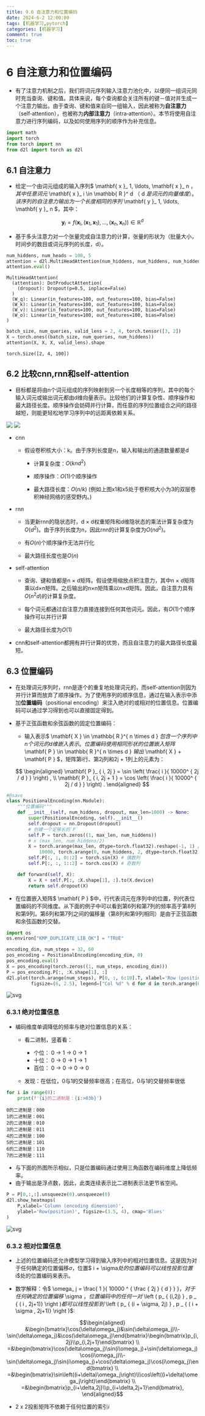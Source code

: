 ```yaml
---
title: 9.6 自注意力和位置编码
date: 2024-6-2 12:00:00
tags: [机器学习,pytorch]
categories: [机器学习]
comment: true
toc: true
---
```

#  
<!--more-->
# 6 自注意力和位置编码

- 有了注意力机制之后，我们将词元序列输入注意力池化中，以便同一组词元同时充当查询、键和值。具体来说，每个查询都会关注所有的键－值对并生成一个注意力输出。由于查询、键和值来自同一组输入，因此被称为**自注意力**（self‐attention），也被称为**内部注意力**（intra‐attention）。本节将使用自注意力进行序列编码，以及如何使用序列的顺序作为补充信息。


```python
import math
import torch
from torch import nn
from d2l import torch as d2l
```

## 6.1 自注意力

- 给定一个由词元组成的输入序列$ \mathbf{ x }_ 1, \ldots, \mathbf{ x }_ n $，其中任意词元$ \mathbf{ x }_ i \in \mathbb{ R }^ d $（$ d $是词元的向量维度）。该序列的自注意力输出为一个长度相同的序列$ \mathbf{ y }_ 1, \ldots, \mathbf{ y }_ n $，其中：

$$ \mathbf{ y }_ i = f \left( \mathbf{ x }_ i, ( \mathbf {x} _1 , \mathbf { x }_ 1 ), ... ,( \mathbf {x} _n , \mathbf { x }_ n ) \right ) \in \mathbb{R} ^ d$$

- 基于多头注意力对一个张量完成自注意力的计算，张量的形状为（批量大小，时间步的数目或词元序列的长度，d）。


```python
num_hiddens, num_heads = 100, 5
attention = d2l.MultiHeadAttention(num_hiddens, num_hiddens, num_hiddens,num_hiddens, num_heads, 0.5)
attention.eval()
```




    MultiHeadAttention(
      (attention): DotProductAttention(
        (dropout): Dropout(p=0.5, inplace=False)
      )
      (W_q): Linear(in_features=100, out_features=100, bias=False)
      (W_k): Linear(in_features=100, out_features=100, bias=False)
      (W_v): Linear(in_features=100, out_features=100, bias=False)
      (W_o): Linear(in_features=100, out_features=100, bias=False)
    )




```python
batch_size, num_queries, valid_lens = 2, 4, torch.tensor([3, 2])
X = torch.ones((batch_size, num_queries, num_hiddens))
attention(X, X, X, valid_lens).shape
```




    torch.Size([2, 4, 100])



## 6.2 比较cnn,rnn和self-attention

- 目标都是将由n个词元组成的序列映射到另一个长度相等的序列，其中的每个输入词元或输出词元都由d维向量表示。比较他们的计算复杂性、顺序操作和最大路径长度。顺序操作会妨碍并行计算，而任意的序列位置组合之间的路径越短，则能更轻松地学习序列中的远距离依赖关系。

![](../../../../../../themes/yilia/source/img/deeplearning/code/pytorch/9_attention/6_self_attention/1.png)
![](img/deeplearning/code/pytorch/9_attention/6_self_attention/1.png)

- cnn

    - 假设卷积核大小：k。由于序列长度是n，输入和输出的通道数量都是d

        - 计算复杂度：$O(knd^2)$

        - 顺序操作：$O(1)$个顺序操作

        - 最大路径长度：$O(n/k)$ (例如上图x1和x5处于卷积核大小为3的双层卷积神经网络的感受野内。)

- rnn

    - 当更新rnn的隐状态时，d × d权重矩阵和d维隐状态的乘法计算复杂度为$O(d^2)$。由于序列长度为n，因此rnn的计算复杂度为$O(nd^2)$。

    - 有$O(n)$个顺序操作无法并行化

    - 最大路径长度也是$O(n)$

- self-attention

    - 查询、键和值都是n × d矩阵。假设使用缩放点积注意力，其中n × d矩阵乘以d×n矩阵。之后输出的n×n矩阵乘以n×d矩阵。因此，自注意力具有$O(n^ 2 d)$的计算复杂度。

    - 每个词元都通过自注意力直接连接到任何其他词元。因此，有$O(1)$个顺序操作可以并行计算

    - 最大路径长度为$O(1)$

- cnn和self-attention都拥有并行计算的优势，而且自注意力的最大路径长度最短。

## 6.3 位置编码

- 在处理词元序列时，rnn是逐个的重复地处理词元的，而self-attention则因为并行计算而放弃了顺序操作。为了使用序列的顺序信息，通过在输入表示中添加**位置编码**（positional encoding）来注入绝对的或相对的位置信息。位置编码可以通过学习得到也可以直接固定得到。

- 基于正弦函数和余弦函数的固定位置编码：

    - 输入表示$ \mathbf{ X } \in \mathbb{ R }^{ n \times d } $包含一个序列中n个词元的d维嵌入表示。位置编码使用相同形状的位置嵌入矩阵$ \mathbf{ P } \in \mathbb{ R }^{ n \times d } $输出$ \mathbf{ X } + \mathbf{ P } $，矩阵第i行、第2j列和2j + 1列上的元素为：

    $$ \begin{aligned} \mathbf{ P }_ { i, 2j } = \sin \left( \frac{ i }{ 10000^ { 2j / d } } \right) , \\ \mathbf{ P }_ { i, 2j + 1 } = \cos \left( \frac{ i }{ 10000^ { 2j / d } } \right) . \end{aligned} $$


```python
#@save
class PositionalEncoding(nn.Module):
    """位置编码"""
    def __init__(self, num_hiddens, dropout, max_len=1000) -> None:
        super(PositionalEncoding, self).__init__()
        self.dropout = nn.Dropout(dropout)
        # 创建一个足够长的`P`
        self.P = torch.zeros((1, max_len, num_hiddens))
        # x (max_len, num_hiddens/2)
        X = torch.arange(max_len, dtype=torch.float32).reshape(-1, 1) / torch.pow(
            10000, torch.arange(0, num_hiddens, 2, dtype=torch.float32) / num_hiddens)
        self.P[:, :, 0::2] = torch.sin(X) # 偶数列
        self.P[:, :, 1::2] = torch.cos(X) # 奇数列

    def forward(self, X):
        X = X + self.P[:, :X.shape[1], :].to(X.device)
        return self.dropout(X)
```

- 在位置嵌入矩阵$ \mathbf{ P } $中，行代表词元在序列中的位置，列代表位置编码的不同维度。从下面的例子中可以看到第6列和第7列的频率高于第8列和第9列。第6列和第7列之间的偏移量（第8列和第9列相同）是由于正弦函数和余弦函数的交替。


```python
import os
os.environ["KMP_DUPLICATE_LIB_OK"] = "TRUE"

encoding_dim, num_steps = 32, 60
pos_encoding = PositionalEncoding(encoding_dim, 0)
pos_encoding.eval()
X = pos_encoding(torch.zeros((1, num_steps, encoding_dim)))
P = pos_encoding.P[:, :X.shape[1], :]
d2l.plot(torch.arange(num_steps), P[0, :, 6:10].T, xlabel='Row (position)',
         figsize=(6, 2.5), legend=["Col %d" % d for d in torch.arange(6, 10)])
```


    
![svg](img/deeplearning/code/pytorch/9_attention/6_self_attention_files/6_self_attention_8_0.svg)
    


### 6.3.1 绝对位置信息

- 编码维度单调降低的频率与绝对位置信息的关系：

    - 看二进制，竖着看：

        - 个位： 0 -> 1 -> 0 -> 1
        - 十位： 0 -> 0 -> 1 -> 1
        - 百位： 0 -> 0 -> 0 -> 0
    - 发现：在低位，0与1的交替频率很高；在高位，0与1的交替频率很低


```python
for i in range(8):
    print(f'{i}的二进制是：{i:>03b}')
```

    0的二进制是：000
    1的二进制是：001
    2的二进制是：010
    3的二进制是：011
    4的二进制是：100
    5的二进制是：101
    6的二进制是：110
    7的二进制是：111
    

- 与下面的热图所示相似，只是位置编码通过使用三角函数在编码维度上降低频率。
- 由于输出是浮点数，因此，此类连续表示比二进制表示法更节省空间。


```python
P = P[0,:,:].unsqueeze(0).unsqueeze(0)
d2l.show_heatmaps(
    P,xlabel='Column (encoding dimension)',
    ylabel='Row(position)', figsize=(3.5, 4), cmap='Blues'
)
```


    
![svg](img/deeplearning/code/pytorch/9_attention/6_self_attention_files/6_self_attention_12_0.svg)
    


### 6.3.2 相对位置信息

- 上述的位置编码还允许模型学习得到输入序列中的相对位置信息。这是因为对于任何确定的位置偏移$\sigma$，位置$ i + \sigma$处的位置编码可以线性投影位置$i$处的位置编码来表示。

- 数学解释：令$ \omega_ j = \frac{ 1 }{ 10000 ^ { \frac { 2j } { d } } }$，对于任何确定的位置偏移$ \sigma $，位置编码中的任何一对$ \left ( p_ { (i,2j) } , p _ { ( i , 2j+1)} \right )$都可以线性投影到$ \left ( p_ { (i + \sigma, 2j) } , p _ { ( i + \sigma , 2j+1)} \right )$:

$$\begin{aligned}
&\begin{bmatrix}\cos(\delta\omega_j)&\sin(\delta\omega_j)\\-\sin(\delta\omega_j)&\cos(\delta\omega_j)\end{bmatrix}\begin{bmatrix}p_{i,2j}\\p_{i,2j+1}\end{bmatrix} \\
=&\begin{bmatrix}\cos(\delta\omega_j)\sin(i\omega_j)+\sin(\delta\omega_j)\cos(i\omega_j)\\-\sin(\delta\omega_j)\sin(i\omega_j)+\cos(\delta\omega_j)\cos(i\omega_j)\end{bmatrix} \\
=&\begin{bmatrix}\sin\left((i+\delta)\omega_j\right)\\\cos\left((i+\delta)\omega_j\right)\end{bmatrix} \\
=&\begin{bmatrix}p_{i+\delta,2j}\\p_{i+\delta,2j+1}\end{bmatrix},
\end{aligned}$$

- 2 x 2投影矩阵不依赖于任何位置的索引$i$
